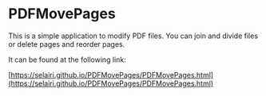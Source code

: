 # PDFMovePages

This is a simple application to modify PDF files. You can join and divide files or delete pages and reorder pages.

It can be found at the following link:

[https://selairi.github.io/PDFMovePages/PDFMovePages.html](https://selairi.github.io/PDFMovePages/PDFMovePages.html)
